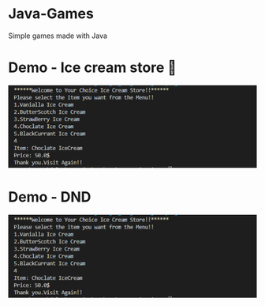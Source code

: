 # Java-Games
Simple games made with Java

# Demo - Ice cream store :icecream:
![](icecream.PNG)

# Demo - DND
![](icecream.PNG)
